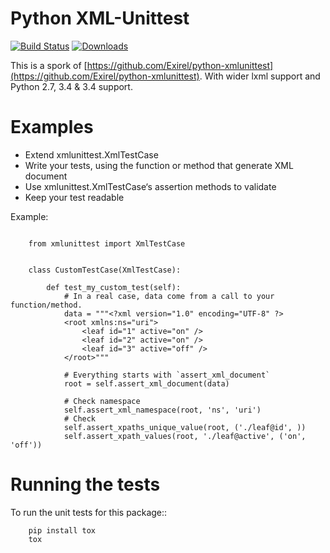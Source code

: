 Python XML-Unittest
===================
[![Build Status](https://travis-ci.org/richardasaurus/python-xmlunittest-better.png?branch=master)](https://travis-ci.org/richardasaurus/python-xmlunittest-better)
[![Downloads](https://pypip.in/d/xmlunittestbetter/badge.png)](https://crate.io/packages/xmlunittestbetter/)

This is a spork of [https://github.com/Exirel/python-xmlunittest](https://github.com/Exirel/python-xmlunittest).
With wider lxml support and Python 2.7, 3.4 & 3.4 support.


Examples
======

- Extend xmlunittest.XmlTestCase
- Write your tests, using the function or method that generate XML document
- Use xmlunittest.XmlTestCase‘s assertion methods to validate
- Keep your test readable

Example:

```

    from xmlunittest import XmlTestCase


    class CustomTestCase(XmlTestCase):

        def test_my_custom_test(self):
            # In a real case, data come from a call to your function/method.
            data = """<?xml version="1.0" encoding="UTF-8" ?>
            <root xmlns:ns="uri">
                <leaf id="1" active="on" />
                <leaf id="2" active="on" />
                <leaf id="3" active="off" />
            </root>"""

            # Everything starts with `assert_xml_document`
            root = self.assert_xml_document(data)

            # Check namespace
            self.assert_xml_namespace(root, 'ns', 'uri')
            # Check
            self.assert_xpaths_unique_value(root, ('./leaf@id', ))
            self.assert_xpath_values(root, './leaf@active', ('on', 'off'))
```

Running the tests
======

To run the unit tests for this package::

```
    pip install tox
    tox
```
